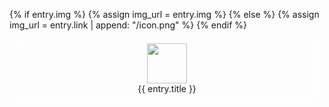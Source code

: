 <style type="text/css">
    .xcard {
      text-align: center;
      margin: 10px;
      padding: 5px;
      /* width: 150px; */
      /*
      # background-color: #e0e0e0;
      # border-color: #303030;
      # border-width: 1px;
      # border-style: solid;
      # border-radius: 5px;
      */
      transition: border 0.5s ease, box-shadow 0.5s ease;
      border-radius: 5px;
      border: 2px solid #ffffff;
    }
    .xcard:hover {
      border: 2px solid #f0f0f0;        
      /* background-color: #f0f0f0; */
      box-shadow: 3px 3px 0px 0px #e0e0e0;
    }
    .xcard-title {
      display: inline-block;
      width: fit-content;
    }

</style>

{% if entry.img %}
  {% assign img_url = entry.img %}
{% else %}
  {% assign img_url = entry.link | append: "/icon.png" %}
{% endif %}

<div class="xcard">
  <a href="{{ entry.link }}/index.html">
    <div><img src="{{ img_url }}" width="64px" height="64px"></div>
    <div class="xcard-title">{{ entry.title }}</div>
  </a>
</div>
